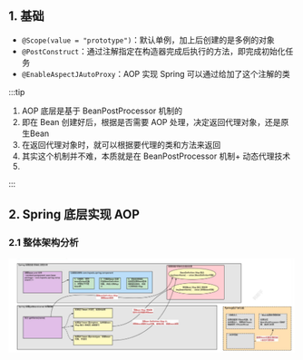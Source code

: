 ## 1. 基础

- `@Scope(value = "prototype")`：默认单例，加上后创建的是多例的对象
- `@PostConstruct`：通过注解指定在构造器完成后执行的方法，即完成初始化任务
- `@EnableAspectJAutoProxy`：AOP 实现 Spring 可以通过给加了这个注解的类

:::tip

1. AOP 底层是基于 BeanPostProcessor 机制的
2. 即在 Bean 创建好后，根据是否需要 AOP 处理，决定返回代理对象，还是原生Bean
3. 在返回代理对象时，就可以根据要代理的类和方法来返回
4. 其实这个机制并不难，本质就是在 BeanPostProcessor 机制+ 动态代理技术
5. 

:::



## 2. Spring 底层实现 AOP

### 2.1 整体架构分析

![](img/image-20241222134425730.png)